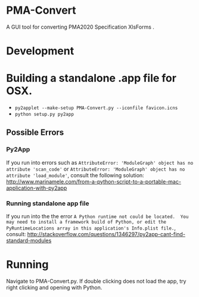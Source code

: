 # PMA-Convert
A GUI tool for converting PMA2020 Specification XlsForms .

# Development
# Building a standalone .app file for OSX.
* `py2applet --make-setup PMA-Convert.py --iconfile favicon.icns`
* `python setup.py py2app`
<!--## Building to a standalone app-->
<!--See: https://ar.al/1675/-->

## Possible Errors
### Py2App
If you run into errors such as `AttributeError: 'ModuleGraph' object has no attribute 'scan_code'` or `AttributeError: 'ModuleGraph' object has no attribute 'load_module'`, consult the following solution: http://www.marinamele.com/from-a-python-script-to-a-portable-mac-application-with-py2app

### Running standalone app file
If you run into the the error `A Python runtime not could be located.  You may need to install a framework build of Python, or edit the PyRuntimeLocations array in this application's Info.plist file.`, consult: http://stackoverflow.com/questions/1346297/py2app-cant-find-standard-modules

# Running
Navigate to PMA-Convert.py. If double clicking does not load the app, try right clicking and opening with Python.
